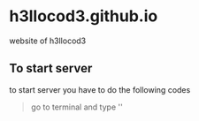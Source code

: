 # h3llocod3.github.io
website of h3llocod3
## To start server
to start server you have to do the following codes
> go to terminal and type
'<node server.js>'
